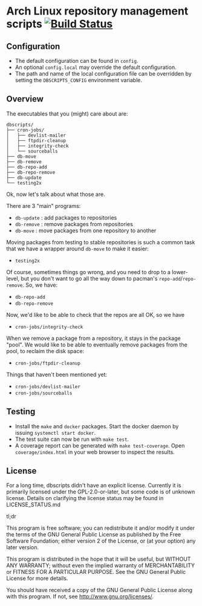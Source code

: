 # Arch Linux repository management scripts [![Build Status](https://travis-ci.com/archlinux/dbscripts.svg?branch=master)](https://travis-ci.com/archlinux/dbscripts)
## Configuration
* The default configuration can be found in `config`.
* An optional `config.local` may override the default configuration.
* The path and name of the local configuration file can be overridden by setting the `DBSCRIPTS_CONFIG` environment variable.
## Overview
The executables that you (might) care about are:

    dbscripts/
    ├── cron-jobs/
    │   ├── devlist-mailer
    │   ├── ftpdir-cleanup
    │   ├── integrity-check
    │   └── sourceballs
    ├── db-move
    ├── db-remove
    ├── db-repo-add
    ├── db-repo-remove
    ├── db-update
    └── testing2x

Ok, now let's talk about what those are.

There are 3 "main" programs:

 - `db-update` : add packages to repositories
 - `db-remove` : remove packages from repositories
 - `db-move`   : move packages from one repository to another

Moving packages from testing to stable repositories is such a common
task that we have a wrapper around `db-move` to make it easier:

 - `testing2x`

Of course, sometimes things go wrong, and you need to drop to a
lower-level, but you don't want to go all the way down to pacman's
`repo-add`/`repo-remove`.  So, we have:

 - `db-repo-add`
 - `db-repo-remove`

Now, we'd like to be able to check that the repos are all OK, so we
have

 - `cron-jobs/integrity-check`

When we remove a package from a repository, it stays in the package
"pool".  We would like to be able to eventually remove packages from
the pool, to reclaim the disk space:

 - `cron-jobs/ftpdir-cleanup`

Things that haven't been mentioned yet:

 - `cron-jobs/devlist-mailer`
 - `cron-jobs/sourceballs`
## Testing
* Install the `make` and `docker` packages. Start the docker daemon by issuing `systemctl start docker`.
* The test suite can now be run with `make test`.
* A coverage report can be generated with `make test-coverage`. Open `coverage/index.html` in your web browser to inspect the results.

## License
For a long time, dbscripts didn't have an explicit license. Currently it is
primarily licensed under the GPL-2.0-or-later, but some code is of unknown
license. Details on clarifying the license status may be found in LICENSE_STATUS.md

tl;dr

This program is free software; you can redistribute it and/or modify
it under the terms of the GNU General Public License as published by
the Free Software Foundation; either version 2 of the License, or
(at your option) any later version.

This program is distributed in the hope that it will be useful,
but WITHOUT ANY WARRANTY; without even the implied warranty of
MERCHANTABILITY or FITNESS FOR A PARTICULAR PURPOSE.  See the
GNU General Public License for more details.

You should have received a copy of the GNU General Public License
along with this program.  If not, see http://www.gnu.org/licenses/.
